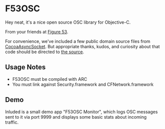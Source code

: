 # F53OSC

Hey neat, it's a nice open source OSC library for Objective-C.

From your friends at [Figure 53](http://figure53.com).

For convenience, we've included a few public domain source files from [CocoaAsyncSocket](https://github.com/robbiehanson/CocoaAsyncSocket).  But appropriate thanks, kudos, and curiosity about that code should be directed to [the source](https://github.com/robbiehanson/CocoaAsyncSocket).

## Usage Notes

- F53OSC must be compiled with ARC
- You must link against Security.framework and CFNetwork.framework

## Demo

Inluded is a small demo app "F53OSC Monitor", which logs OSC messages sent to it via port 9999 and displays some basic stats about incoming traffic.
